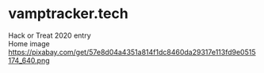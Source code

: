 # vamptracker.tech
Hack or Treat 2020 entry
<br>
Home image https://pixabay.com/get/57e8d04a4351a814f1dc8460da29317e113fd9e0515174_640.png

